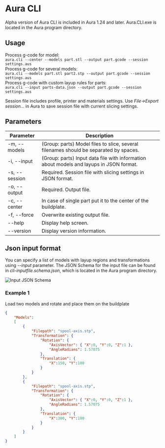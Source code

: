 # Aura CLI
Alpha version of Aura CLI is included in Aura 1.24 and later. Aura.CLI.exe is located in the Aura program directory.

## Usage
Process g-code for model:  
````aura.cli --center --models part.stl --output part.gcode --session settings.aus````  
Process g-code for several models:  
````aura.cli --models part.stl part2.stp --output part.gcode --session settings.aus````  
Process g-code with custom layup rules for parts:  
````aura.cli --input parts-data.json --output part.gcode --session settings.aus````

Session file includes profile, printer and materials settings. Use *File->Export session...* in Aura to save session file with current slicing settings.

## Parameters
Parameter   | Description
--------------------|--------------------------------------
-m, --models        | (Group: parts) Model files to slice, several filenames should be separated by spaces.  
-i, --input         | (Group: parts) Input data file with information about models and layups in JSON format.  
-s, --session       | Required. Session file with slicing settings in JSON format.  
-o, --output        | Required. Output file.  
-c, --center        | In case of single part put it to the center of the buildplate.  
-f, --force         | Overwrite existing output file.  
--help              | Display help screen.  
--version           | Display version information.  

## Json input format
You can specify a list of models with layup regions and transformations using *--input* parameter.
The JSON Schema for the input file can be found in *cli-inputfile.schema.json*, which is located in the Aura program directory.


![Input JSON Schema](media/input-json-schema.png)

### Example 1
Load two models and rotate and place them on the buildplate

```json
{
    "Models": 
    [
        {
            "Filepath": "spool-axis.stp",
            "Transformation": {
                "Rotation": {
                    "AxisVector": { "X":0, "Y":0, "Z":1 },
                    "AngleRadians": 1.57075
                },
                "Translation": {
                    "X":150, "Y":100
                }
            }
        },
        {
            "Filepath": "spool-axis.stp",
            "Transformation": {
                "Rotation": {
                    "AxisVector": { "X":0, "Y":0, "Z":1 },
                    "AngleRadians": 1.57075
                },
                "Translation": {
                    "X":300, "Y":100
                }
            }
        }
    ]
}
```
